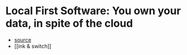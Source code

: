 # Local First Software: You own your data, in spite of the cloud

- [source](https://www.inkandswitch.com/local-first.html)
- [[ink & switch]]


